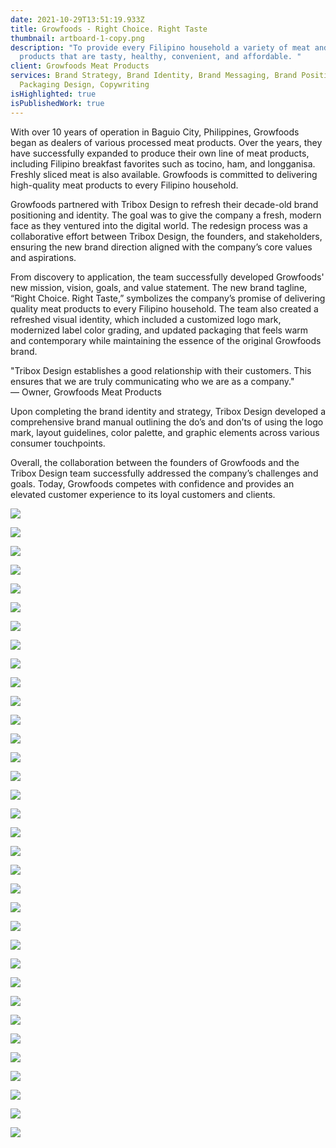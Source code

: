 ```yaml
---
date: 2021-10-29T13:51:19.933Z
title: Growfoods - Right Choice. Right Taste
thumbnail: artboard-1-copy.png
description: "To provide every Filipino household a variety of meat and poultry
  products that are tasty, healthy, convenient, and affordable. "
client: Growfoods Meat Products
services: Brand Strategy, Brand Identity, Brand Messaging, Brand Positioning,
  Packaging Design, Copywriting
isHighlighted: true
isPublishedWork: true
---
```

<!--StartFragment-->

With over 10 years of operation in Baguio City, Philippines, Growfoods began as dealers of various processed meat products. Over the years, they have successfully expanded to produce their own line of meat products, including Filipino breakfast favorites such as tocino, ham, and longganisa. Freshly sliced meat is also available. Growfoods is committed to delivering high-quality meat products to every Filipino household.

Growfoods partnered with Tribox Design to refresh their decade-old brand positioning and identity. The goal was to give the company a fresh, modern face as they ventured into the digital world. The redesign process was a collaborative effort between Tribox Design, the founders, and stakeholders, ensuring the new brand direction aligned with the company’s core values and aspirations.

From discovery to application, the team successfully developed Growfoods' new mission, vision, goals, and value statement. The new brand tagline, “Right Choice. Right Taste,” symbolizes the company’s promise of delivering quality meat products to every Filipino household. The team also created a refreshed visual identity, which included a customized logo mark, modernized label color grading, and updated packaging that feels warm and contemporary while maintaining the essence of the original Growfoods brand.

"Tribox Design establishes a good relationship with their customers. This ensures that we are truly communicating who we are as a company."\
— Owner, Growfoods Meat Products

Upon completing the brand identity and strategy, Tribox Design developed a comprehensive brand manual outlining the do’s and don’ts of using the logo mark, layout guidelines, color palette, and graphic elements across various consumer touchpoints.

Overall, the collaboration between the founders of Growfoods and the Tribox Design team successfully addressed the company’s challenges and goals. Today, Growfoods competes with confidence and provides an elevated customer experience to its loyal customers and clients.

<!--EndFragment-->

![](0.png)

![](ground-pork.jpg)

![](hamonado.jpg)

![](longanisa.jpg)

![](pork-sisig.jpg)

![](shanghai.jpg)

![](hanging-wall-sign-mockup-4.jpg)

![](10.png)

![](11.png)

![](12.png)

![](13.png)

![](14.png)

![](15.png)

![](4.png)

![](5.png)

![](6.png)

![](7.png)

![](8.png)

![](9.png)

![](10.png)

![](16.png)

![](18.png)

![](19.png)

![](20.png)

![](21.png)

![](22.png)

![](23.png)

![](24.png)

![](artboard-23.png)

![](artboard-24.png)

![](artboard-25.png)

![](artboard-26.png)

![](artboard-27.png)

![](artboard-28.png)

![]()

![]()